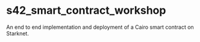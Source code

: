 # s42_smart_contract_workshop
An end to end implementation and deployment of a Cairo smart contract on Starknet.
